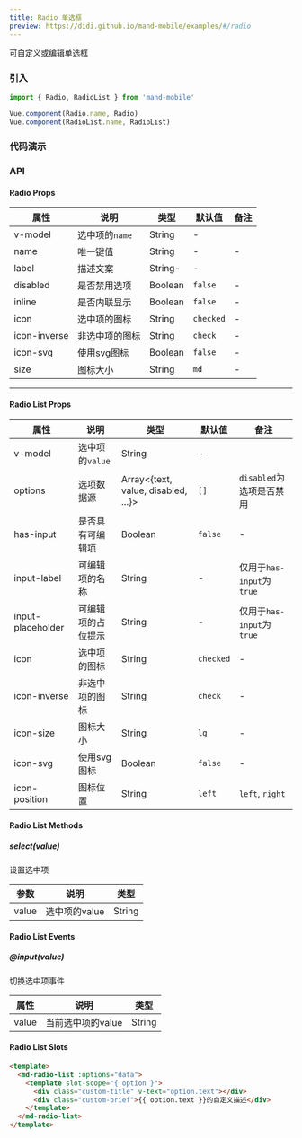 ```yaml
---
title: Radio 单选框
preview: https://didi.github.io/mand-mobile/examples/#/radio
---
```


可自定义或编辑单选框

### 引入

```javascript
import { Radio, RadioList } from 'mand-mobile'

Vue.component(Radio.name, Radio)
Vue.component(RadioList.name, RadioList)
```

### 代码演示
<!-- DEMO -->

### API

#### Radio Props
|属性 | 说明 | 类型 | 默认值 | 备注|
|----|-----|------|------|------|
|v-model|选中项的`name`|String|-|
|name|唯一键值|String|-|-|
|label|描述文案|String-|-|
|disabled|是否禁用选项|Boolean|`false`|-|
|inline|是否内联显示|Boolean|`false`|-|
|icon|选中项的图标|String|`checked`|-|
|icon-inverse|非选中项的图标|String|`check`|-|
|icon-svg|使用svg图标|Boolean|`false`|-|
|size|图标大小|String|`md`|-|

---

#### Radio List Props
|属性 | 说明 | 类型 | 默认值 | 备注|
|----|-----|------|------|------|
|v-model|选中项的`value`|String|-|
|options|选项数据源|Array<{text, value, disabled, ...}>|`[]`|`disabled`为选项是否禁用|
|has-input|是否具有可编辑项|Boolean|`false`|-|
|input-label|可编辑项的名称|String|-|仅用于`has-input`为`true`|
|input-placeholder|可编辑项的占位提示|String|-|仅用于`has-input`为`true`|
|icon|选中项的图标|String|`checked`|-|
|icon-inverse|非选中项的图标|String|`check`|-|
|icon-size|图标大小|String|`lg`|-|
|icon-svg|使用svg图标|Boolean|`false`|-|
|icon-position|图标位置|String|`left`|`left`, `right`|

#### Radio List Methods

##### select(value)
设置选中项

|参数 | 说明 | 类型|
|----|-----|------|
|value|选中项的value|String|

#### Radio List Events

##### @input(value)
切换选中项事件

|属性 | 说明 | 类型|
|----|-----|------|
|value|当前选中项的value|String|

#### Radio List Slots
```html
<template>
  <md-radio-list :options="data">
    <template slot-scope="{ option }">
      <div class="custom-title" v-text="option.text"></div>
      <div class="custom-brief">{{ option.text }}的自定义描述</div>
    </template>
  </md-radio-list>
</template>
```
